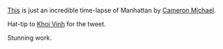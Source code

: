 [This](http://vimeo.com/43580167) is just an incredible time-lapse of Manhattan by [Cameron Michael](http://cameron-michael.tumblr.com/).

Hat-tip to [Khoi Vinh](http://twitter.com/khoi/status/217338217970671616) for the tweet.

Stunning work.
